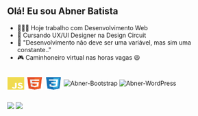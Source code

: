 ## Olá! Eu sou Abner Batista


- 🧑🏻‍💻 Hoje trabalho com Desenvolvimento Web
- 🌱 Cursando UX/UI Designer na Design Circuit
- 📖 "Desenvolvimento não deve ser uma variável, mas sim uma constante.."
- 🎮 Caminhoneiro virtual nas horas vagas 😆

<div style="display: inline_block"><br>
  <img align="center" alt="Abner-Js" height="30" width="40" src="https://raw.githubusercontent.com/devicons/devicon/master/icons/javascript/javascript-plain.svg">
  <img align="center" alt="Abner-HTML" height="30" width="40" src="https://raw.githubusercontent.com/devicons/devicon/master/icons/html5/html5-original.svg">
  <img align="center" alt="Abner-CSS" height="30" width="40" src="https://raw.githubusercontent.com/devicons/devicon/master/icons/css3/css3-original.svg">
  <img align="center" alt="Abner-Bootstrap" height="30" width="40" src="https://cdn.worldvectorlogo.com/logos/bootstrap-5-1.svg">
  <img align="center" alt="Abner-WordPress" height="30" width="40" src="https://cdn.worldvectorlogo.com/logos/wordpress-icon-1.svg">
</div>

 ##

<div> 
  <a href = "mailto:abnerfbb4@gmail.com"><img src="https://img.shields.io/badge/-Gmail-%23333?style=for-the-badge&logo=gmail&logoColor=white" target="_blank"></a>
  <a href="https://www.linkedin.com/in/abner-batista/" target="_blank"><img src="https://img.shields.io/badge/-LinkedIn-%230077B5?style=for-the-badge&logo=linkedin&logoColor=white" target="_blank"></a> 
